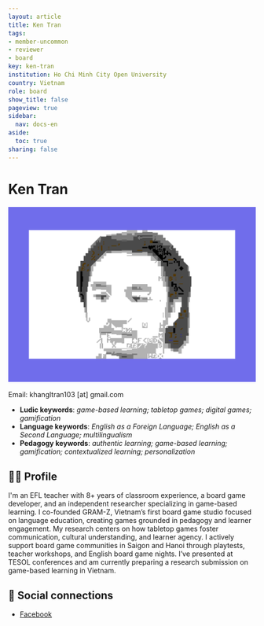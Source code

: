 ```yaml
---
layout: article
title: Ken Tran
tags:
- member-uncommon
- reviewer
- board
key: ken-tran
institution: Ho Chi Minh City Open University
country: Vietnam
role: board
show_title: false
pageview: true
sidebar:
  nav: docs-en
aside:
  toc: true
sharing: false
---
```


# Ken Tran

<div class="card">
  <div class="card__image">
    <img class="image" src="/assets/images/ken-t-llp.png"/>
  </div>
</div>

Email: khangltran103 [at] gmail.com

- **Ludic keywords**: *game-based learning; tabletop games; digital games; gamification*
- **Language keywords**: *English as a Foreign Language; English as a Second Language; multilingualism*
- **Pedagogy keywords**: *authentic learning; game-based learning; gamification; contextualized learning; personalization*

<!--more-->

## 👨‍🏫 Profile

I'm an EFL teacher with 8+ years of classroom experience, a board game developer, and an independent researcher specializing in game-based learning. I co-founded GRAM-Z, Vietnam’s first board game studio focused on language education, creating games grounded in pedagogy and learner engagement. My research centers on how tabletop games foster communication, cultural understanding, and learner agency. I actively support board game communities in Saigon and Hanoi through playtests, teacher workshops, and English board game nights. I’ve presented at TESOL conferences and am currently preparing a research submission on game-based learning in Vietnam.

## 💬 Social connections

- [Facebook](https://www.facebook.com/ken.tran.1447342/)